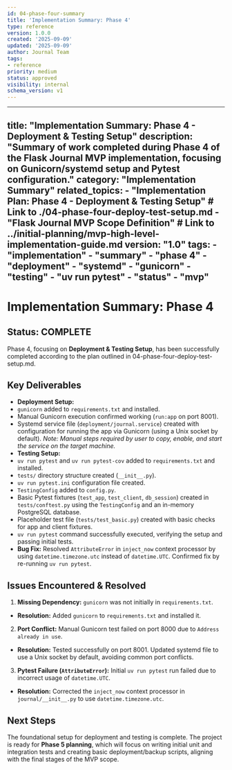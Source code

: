 ```yaml
---
id: 04-phase-four-summary
title: 'Implementation Summary: Phase 4'
type: reference
version: 1.0.0
created: '2025-09-09'
updated: '2025-09-09'
author: Journal Team
tags:
- reference
priority: medium
status: approved
visibility: internal
schema_version: v1
---
```


***

title: "Implementation Summary: Phase 4 - Deployment & Testing Setup"
description: "Summary of work completed during Phase 4 of the Flask Journal MVP implementation, focusing on Gunicorn/systemd setup and Pytest configuration."
category: "Implementation Summary"
related\_topics:
\- "Implementation Plan: Phase 4 - Deployment & Testing Setup" # Link to ./04-phase-four-deploy-test-setup.md
\- "Flask Journal MVP Scope Definition" # Link to ../initial-planning/mvp-high-level-implementation-guide.md
version: "1.0"
tags:
\- "implementation"
\- "summary"
\- "phase 4"
\- "deployment"
\- "systemd"
\- "gunicorn"
\- "testing"
\- "uv run pytest"
\- "status"
\- "mvp"
--------

# Implementation Summary: Phase 4

## Status: COMPLETE

Phase 4, focusing on **Deployment & Testing Setup**, has been successfully completed according to the plan outlined in 04-phase-four-deploy-test-setup.md.

## Key Deliverables

- **Deployment Setup:**
- `gunicorn` added to `requirements.txt` and installed.
- Manual Gunicorn execution confirmed working (`run:app` on port 8001).
- Systemd service file (`deployment/journal.service`) created with configuration for running the app via Gunicorn (using a Unix socket by default). *Note: Manual steps required by user to copy, enable, and start the service on the target machine.*
- **Testing Setup:**
- `uv run pytest` and `uv run pytest-cov` added to `requirements.txt` and installed.
- `tests/` directory structure created (`__init__.py`).
- `uv run pytest.ini` configuration file created.
- `TestingConfig` added to `config.py`.
- Basic Pytest fixtures (`test_app`, `test_client`, `db_session`) created in `tests/conftest.py` using the `TestingConfig` and an in-memory PostgreSQL database.
- Placeholder test file (`tests/test_basic.py`) created with basic checks for app and client fixtures.
- `uv run pytest` command successfully executed, verifying the setup and passing initial tests.
- **Bug Fix:** Resolved `AttributeError` in `inject_now` context processor by using `datetime.timezone.utc` instead of `datetime.UTC`. Confirmed fix by re-running `uv run pytest`.

## Issues Encountered & Resolved

1. **Missing Dependency:** `gunicorn` was not initially in `requirements.txt`.

- **Resolution:** Added `gunicorn` to `requirements.txt` and installed it.

2. **Port Conflict:** Manual Gunicorn test failed on port 8000 due to `Address already in use`.

- **Resolution:** Tested successfully on port 8001. Updated systemd file to use a Unix socket by default, avoiding common port conflicts.

3. **Pytest Failure (`AttributeError`):** Initial `uv run pytest` run failed due to incorrect usage of `datetime.UTC`.

- **Resolution:** Corrected the `inject_now` context processor in `journal/__init__.py` to use `datetime.timezone.utc`.

## Next Steps

The foundational setup for deployment and testing is complete. The project is ready for **Phase 5 planning**, which will focus on writing initial unit and integration tests and creating basic deployment/backup scripts, aligning with the final stages of the MVP scope.

